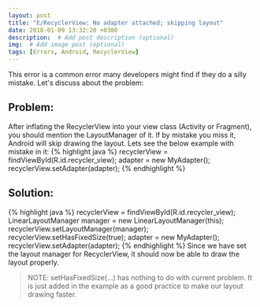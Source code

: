 ```yaml
---
layout: post
title: "E/RecyclerView: No adapter attached; skipping layout"
date: 2018-01-09 13:32:20 +0300
description:  # Add post description (optional)
img:  # Add image post (optional)
tags: [Errors, Android, RecyclerView]
---
```

This error is a common error many developers might find if they do a silly mistake. Let's discuss about the problem:
## Problem:
After inflating the RecyclerView into your view class (Activity or Fragment), you should mention the LayoutManager of it. If by mistake you miss it, Android will skip drawing the layout. Lets see the below example with mistake in it:
{% highlight java %}
recyclerView = findViewById(R.id.recycler_view);
adapter = new MyAdapter();
recyclerView.setAdapter(adapter);
{% endhighlight %}

## Solution:
{% highlight java %}
recyclerView = findViewById(R.id.recycler_view);
LinearLayoutManager manager = new LinearLayoutManager(this);
recyclerView.setLayoutManager(manager);
recyclerView.setHasFixedSize(true);
adapter = new MyAdapter();
recyclerView.setAdapter(adapter);
{% endhighlight %}
Since we have set the layout manager for RecyclerView, it should now be able to draw the layout properly.
> NOTE: setHasFixedSize(...) has nothing to do with current problem. It is just added in the example as a good practice to make our layout drawing faster.